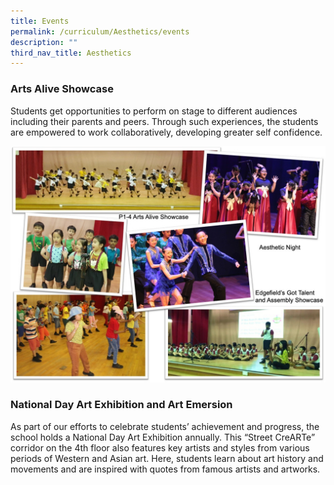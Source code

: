 ```yaml
---
title: Events
permalink: /curriculum/Aesthetics/events
description: ""
third_nav_title: Aesthetics
---
```

### Arts Alive Showcase

Students get opportunities to perform on stage to different audiences including their parents and peers. Through such experiences, the students are empowered to work collaboratively, developing greater self confidence.

![](/images/Aesthetics5.jpeg)

### National Day Art Exhibition and Art Emersion  

As part of our efforts to celebrate students’ achievement and progress, the school holds a National Day Art Exhibition annually. This “Street CreARTe” corridor on the 4th floor also features key artists and styles from various periods of Western and Asian art. Here, students learn about art history and movements and are inspired with quotes from famous artists and artworks.